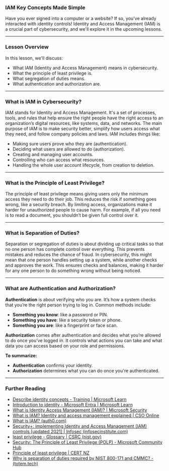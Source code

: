 ### **IAM Key Concepts Made Simple**

Have you ever signed into a computer or a website? If so, you've already interacted with identity controls! Identity and Access Management (IAM) is a crucial part of cybersecurity, and we'll explore it in the upcoming lessons.

---

### **Lesson Overview**

In this lesson, we'll discuss:

- What IAM (Identity and Access Management) means in cybersecurity.
- What the principle of least privilege is.
- What segregation of duties means.
- What authentication and authorization are.

---

### **What is IAM in Cybersecurity?**

IAM stands for Identity and Access Management. It's a set of processes, tools, and rules that help ensure the right people have the right access to an organization’s digital resources, like systems, data, and networks. The main purpose of IAM is to make security better, simplify how users access what they need, and follow company policies and laws. IAM includes things like:

- Making sure users prove who they are (authentication).
- Deciding what users are allowed to do (authorization).
- Creating and managing user accounts.
- Controlling who can access what resources.
- Handling the whole user account lifecycle, from creation to deletion.

---

### **What is the Principle of Least Privilege?**

The principle of least privilege means giving users only the minimum access they need to do their job. This reduces the risk if something goes wrong, like a security breach. By limiting access, organizations make it harder for unauthorized people to cause harm. For example, if all you need is to read a document, you shouldn’t be given full control over it.

---

### **What is Separation of Duties?**

Separation or segregation of duties is about dividing up critical tasks so that no one person has complete control over everything. This prevents mistakes and reduces the chance of fraud. In cybersecurity, this might mean that one person handles setting up a system, while another checks and approves the work. This ensures checks and balances, making it harder for any one person to do something wrong without being noticed.

---

### **What are Authentication and Authorization?**

**Authentication** is about verifying who you are. It’s how a system checks that you’re the right person trying to log in. Common methods include:

- **Something you know**: like a password or PIN.
- **Something you have**: like a security token or phone.
- **Something you are**: like a fingerprint or face scan.

**Authorization** comes after authentication and decides what you’re allowed to do once you’ve logged in. It controls what actions you can take and what data you can access based on your role and permissions.

**To summarize:**

- **Authentication** confirms your identity.
- **Authorization** determines what you can do once you're authenticated.

---

### **Further Reading**

- [Describe identity concepts - Training | Microsoft Learn](https://learn.microsoft.com/training/modules/describe-identity-principles-concepts/?WT.mc_id=academic-96948-sayoung)
- [Introduction to identity - Microsoft Entra | Microsoft Learn](https://learn.microsoft.com/azure/active-directory/fundamentals/identity-fundamental-concepts?WT.mc_id=academic-96948-sayoung)
- [What is Identity Access Management (IAM)? | Microsoft Security](https://www.microsoft.com/security/business/security-101/what-is-identity-access-management-iam?WT.mc_id=academic-96948-sayoung)
- [What is IAM? Identity and access management explained | CSO Online](https://www.csoonline.com/article/518296/what-is-iam-identity-and-access-management-explained.html)
- [What is IAM? (auth0.com)](https://auth0.com/blog/what-is-iam/)
- [Security+: implementing Identity and Access Management (IAM) controls [updated 2021] | Infosec (infosecinstitute.com)](https://resources.infosecinstitute.com/certifications/securityplus/security-implementing-identity-and-access-management-iam-controls/)
- [least privilege - Glossary | CSRC (nist.gov)](https://csrc.nist.gov/glossary/term/least_privilege)
- [Security: The Principle of Least Privilege (POLP) - Microsoft Community Hub](https://techcommunity.microsoft.com/t5/azure-sql-blog/security-the-principle-of-least-privilege-polp/ba-p/2067390?WT.mc_id=academic-96948-sayoung)
- [Principle of least privilege | CERT NZ](https://www.cert.govt.nz/it-specialists/critical-controls/principle-of-least-privilege/)
- [Why is separation of duties required by NIST 800-171 and CMMC? - (totem.tech)](https://www.totem.tech/cmmc-separation-of-duties/)
